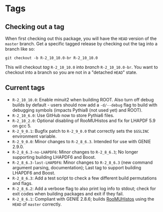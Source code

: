 # Tags

## Checking out a tag

When first checking out this package, you will have the `HEAD` version of the
`master` branch. Get a specific tagged release by checking out the tag into a
branch like so:

    git checkout -b R-2_10_10.0-br R-2_10_10.0

This will checkout _tag_ `R-2_10_10.0` into _branch_ `R-2_10_10.0-br`. You want
to checkout into a branch so you are not in a "detached `HEAD`" state.


## Current tags

* `R-2_10_10.0`: Enable minuit2 when building ROOT. Also turn off debug
builds by default - users should now add a `-d/--debug` flag to build
with debugging symbols (impacts Pythia8 (not used yet) and ROOT).
* `R-2_10_6.0`: Use GitHub now to store Pythia6 files.
* `R-2_10_2.0`: Optional disabling of RooMUHistos and fix for LHAPDF 5.9 on
gcc 5.
* `R-2_9_0.1`: Bugfix patch to `R-2_9_0.0` that correctly sets the `$GSLINC`
environment variable.
* `R-2_9_0.0`: Minor changes to `R-2_8_6.3`. Intended for use with GENIE 2.9.0.
* `R-2_8_6.3-no-LHAPDF6`: Minor changes to `R-2_8_6.3`; No longer supporting
building LHAPDF6 and Boost.
* `R-2_8_6.3-last-LHAPDF6`: Minor changes to `R-2_8_6.3` (new command argument
parsing, documentation); Last tag to support building LHAPDF6 and Boost.
* `R-2_8_6.3`: Add a test script to check a few different build permutations 
and flags.
* `R-2_8_6.2`: Add a verbose flag to also print log info to stdout; check for 
exit codes when building packages and exit if they fail.
* `R-2_8_6.1`: Compliant with GENIE 2.8.6; builds 
[RooMUHistos](https://github.com/ManyUniverseAna/RooMUHistos) using the `HEAD`
of `master` correctly.
